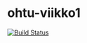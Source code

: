 # ohtu-viikko1

[![Build Status](https://travis-ci.org/Viannaiv/ohtu-viikko1.svg?branch=master)](https://travis-ci.org/Viannaiv/ohtu-viikko1)
